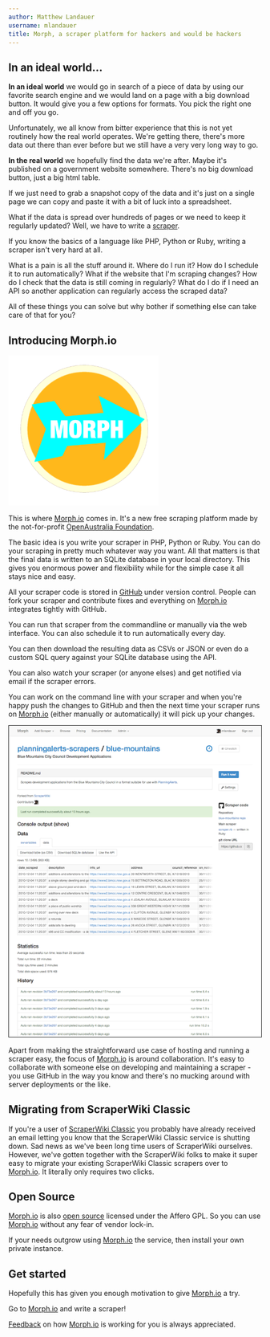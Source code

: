 ```yaml
---
author: Matthew Landauer
username: mlandauer
title: Morph, a scraper platform for hackers and would be hackers
---
```


## In an ideal world...
**In an ideal world** we would go in search of a piece of data by using our favorite search engine and we would land on a page with a big download button. It would give you a few options for formats. You pick the right one and off you go.

Unfortunately, we all know from bitter experience that this is not yet routinely how the real world operates. We're getting there, there's more data out there than ever before but we still have a very very long way to go.

**In the real world** we hopefully find the data we're after. Maybe it's published on a government website somewhere. There's no big download button, just a big html table.

If we just need to grab a snapshot copy of the data and it's just on a single page we can copy and paste it with a bit of luck into a spreadsheet.

What if the data is spread over hundreds of pages or we need to keep it regularly updated? Well, we have to write a [scraper](https://en.wikipedia.org/wiki/Web_scraping).

If you know the basics of a language like PHP, Python or Ruby, writing a scraper isn't very hard at all.

What is a pain is all the stuff around it. Where do I run it? How do I schedule it to run automatically? What if the website that I'm scraping changes? How do I check that the data is still coming in regularly? What do I do if I need an API so another application can regularly access the scraped data?

All of these things you can solve but why bother if something else can take care of that for you?

## Introducing Morph.io

[<img src="/img/posts/morph/logo.png" width="300">](https://morph.io)

This is where [Morph.io](https://morph.io) comes in. It's a new free scraping platform made by the not-for-profit [OpenAustralia Foundation](https://www.openaustraliafoundation.org.au).

The basic idea is you write your scraper in PHP, Python or Ruby. You can do your scraping in pretty much whatever way you want. All that matters is that the final data is written to an SQLite database in your local directory. This gives you enormous power and flexibility while for the simple case it all stays nice and easy.

All your scraper code is stored in [GitHub](https://github.com) under version control. People can fork your scraper and contribute fixes and everything on [Morph.io](https://morph.io) integrates tightly with GitHub.

You can run that scraper from the commandline or manually via the web interface. You can also schedule it to run automatically every day.

You can then download the resulting data as CSVs or JSON or even do a custom SQL query against your SQLite database using the API.

You can also watch your scraper (or anyone elses) and get notified via email if the scraper errors.

You can work on the command line with your scraper and when you're happy push the changes to GitHub and then the next time your scraper runs on [Morph.io](https://morph.io) (either manually or automatically) it will pick up your changes.

[<img src="/img/posts/morph/screenshot.png" style="border: 1px solid;">](https://morph.io/planningalerts-scrapers/blue-mountains)

Apart from making the straightforward use case of hosting and running a scraper easy, the focus of [Morph.io](https://morph.io) is around collaboration. It's easy to collaborate with someone else on developing and maintaining a scraper - you use GitHub in the way you know and there's no mucking around with server deployments or the like.

## Migrating from ScraperWiki Classic

If you're a user of [ScraperWiki Classic](https://classic.scraperwiki.com/) you probably have already received an email letting you know that the ScraperWiki Classic service is shutting down. Sad news as we've been long time users of ScraperWiki ourselves. However, we've gotten together with the ScraperWiki folks to make it super easy to migrate your existing ScraperWiki Classic scrapers over to [Morph.io](https://morph.io). It literally only requires two clicks.

## Open Source

[Morph.io](https://morph.io) is also [open source](https://github.com/openaustralia/morph/) licensed under the Affero GPL. So you can use [Morph.io](https://morph.io) without any fear of vendor lock-in.

If your needs outgrow using [Morph.io](https://morph.io) the service, then install your own private instance.

## Get started

Hopefully this has given you enough motivation to give [Morph.io](https://morph.io) a try.

Go to [Morph.io](https://morph.io) and write a scraper!

[Feedback](mailto:contact@oaf.org.au) on how [Morph.io](https://morph.io) is working for you is always appreciated.

